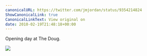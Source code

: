 ```yaml
---
canonicalURL: https://twitter.com/jmjordan/status/9354214824
ShowCanonicalLink: true
CanonicalLinkText: View original on
date: 2010-02-19T21:48:18+00:00
---
```

Opening day at The Doug.

![](/images/9354214824-67493326.jpg)